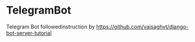 # TelegramBot
Telegram Bot followedinstruction by https://github.com/vaisaghvt/django-bot-server-tutorial

